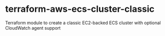 # terraform-aws-ecs-cluster-classic

Terraform module to create a classic EC2-backed ECS cluster with optional CloudWatch agent support

<!-- BEGIN_TF_DOCS -->
<!-- END_TF_DOCS -->
